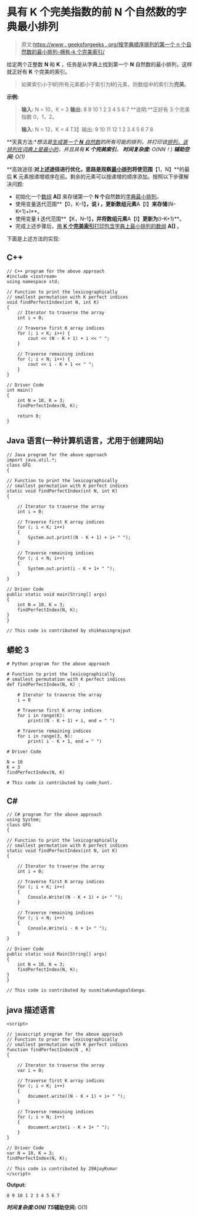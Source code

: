 # 具有 K 个完美指数的前 N 个自然数的字典最小排列

> 原文:[https://www . geeksforgeeks . org/按字典顺序排列的第一个 n 个自然数的最小排列-拥有-k 个完美索引/](https://www.geeksforgeeks.org/lexicographically-smallest-permutation-of-first-n-natural-numbers-having-k-perfect-indices/)

给定两个正整数 **N** 和 **K** ，任务是从字典上找到第一个 **N** 自然数的最小排列，这样就正好有 **K** 个完美的索引。

> 如果索引小于**I**的所有元素都小于索引为**I**的元素，则数组中的索引为**完美**。

**示例:**

> **输入:** N = 10，K = 3
> **输出:** 8 9 10 1 2 3 4 5 6 7
> **说明:**正好有 3 个完美指数 0，1，2。
> 
> **输入:** N = 12，K = 4
> T3】输出: 9 10 11 12 1 2 3 4 5 6 7 8

**天真方法:**想法是[生成第一个 **N** 自然数](https://www.geeksforgeeks.org/write-a-c-program-to-print-all-permutations-of-a-given-string/)的所有可能的排列，并打印该[排列，该排列在词典上是最小的](https://www.geeksforgeeks.org/lexicographically-n-th-permutation-string/)，并且具有 **K 个完美索引**。
***时间复杂度:** O(N*N！)*
***辅助空间:** O(1)*

**高效途径:**对上述途径进行优化，思路是观察[最小排列](https://www.geeksforgeeks.org/find-smallest-permutation-given-number/)将使范围**【1，N】**的最后 **K** 元素按递增顺序在前。剩余的元素可以按递增的顺序添加。按照以下步骤解决问题:

*   初始化一个[数组](https://www.geeksforgeeks.org/introduction-to-arrays/) **A[]** 来存储第一个 **N 个**自然数的[字典最小排列](https://www.geeksforgeeks.org/lexicographically-smallest-permutation-1-n-no-position-not-match/)。
*   使用变量迭代范围**【0，K–1】**，说 **i** ，更新数组元素**A【I】**来存储**(N–K+1)+I**。
*   使用变量 **i** 迭代范围**【K，N–1】**，并将数组元素**A【I】**更新为**(I–K+1)**。
*   完成上述步骤后，[用 **K 个完美索引**打印包含字典上最小排列的数组](https://www.geeksforgeeks.org/c-program-to-print-an-array-using-recursion/) **A[]** 。

下面是上述方法的实现:

## C++

```
// C++ program for the above approach
#include <iostream>
using namespace std;

// Function to print the lexicographically
// smallest permutation with K perfect indices
void findPerfectIndex(int N, int K)
{
    // Iterator to traverse the array
    int i = 0;

    // Traverse first K array indices
    for (; i < K; i++) {
        cout << (N - K + 1) + i << " ";
    }

    // Traverse remaining indices
    for (; i < N; i++) {
        cout << i - K + 1 << " ";
    }
}

// Driver Code
int main()
{
    int N = 10, K = 3;
    findPerfectIndex(N, K);

    return 0;
}
```

## Java 语言(一种计算机语言，尤用于创建网站)

```
// Java program for the above approach
import java.util.*;
class GFG
{

// Function to print the lexicographically
// smallest permutation with K perfect indices
static void findPerfectIndex(int N, int K)
{

    // Iterator to traverse the array
    int i = 0;

    // Traverse first K array indices
    for (; i < K; i++)
    {
        System.out.print((N - K + 1) + i+ " ");
    }

    // Traverse remaining indices
    for (; i < N; i++)
    {
        System.out.print(i - K + 1+ " ");
    }
}

// Driver Code
public static void main(String[] args)
{
    int N = 10, K = 3;
    findPerfectIndex(N, K);
}
}

// This code is contributed by shikhasingrajput
```

## 蟒蛇 3

```
# Python program for the above approach

# Function to print the lexicographically
# smallest permutation with K perfect indices
def findPerfectIndex(N, K) :

    # Iterator to traverse the array
    i = 0

    # Traverse first K array indices
    for i in range(K):
        print((N - K + 1) + i, end = " ")

    # Traverse remaining indices
    for i in range(3, N):
        print( i - K + 1, end = " ")

# Driver Code

N = 10
K = 3
findPerfectIndex(N, K)

# This code is contributed by code_hunt.
```

## C#

```
// C# program for the above approach
using System;
class GFG
{

// Function to print the lexicographically
// smallest permutation with K perfect indices
static void findPerfectIndex(int N, int K)
{

    // Iterator to traverse the array
    int i = 0;

    // Traverse first K array indices
    for (; i < K; i++)
    {
        Console.Write((N - K + 1) + i+ " ");
    }

    // Traverse remaining indices
    for (; i < N; i++)
    {
        Console.Write(i - K + 1+ " ");
    }
}

// Driver Code
public static void Main(String[] args)
{
    int N = 10, K = 3;
    findPerfectIndex(N, K);
}
}

// This code is contributed by susmitakundugoaldanga.
```

## java 描述语言

```
<script>

// javascript program for the above approach
// Function to prvar the lexicographically
// smallest permutation with K perfect indices
function findPerfectIndex(N , K)
{

    // Iterator to traverse the array
    var i = 0;

    // Traverse first K array indices
    for (; i < K; i++)
    {
        document.write((N - K + 1) + i+ " ");
    }

    // Traverse remaining indices
    for (; i < N; i++)
    {
        document.write(i - K + 1+ " ");
    }
}

// Driver Code
var N = 10, K = 3;
findPerfectIndex(N, K);

// This code is contributed by 29AjayKumar
</script>
```

**Output:** 

```
8 9 10 1 2 3 4 5 6 7
```

***时间复杂度:**O(N)*
T5**辅助空间:** O(1)